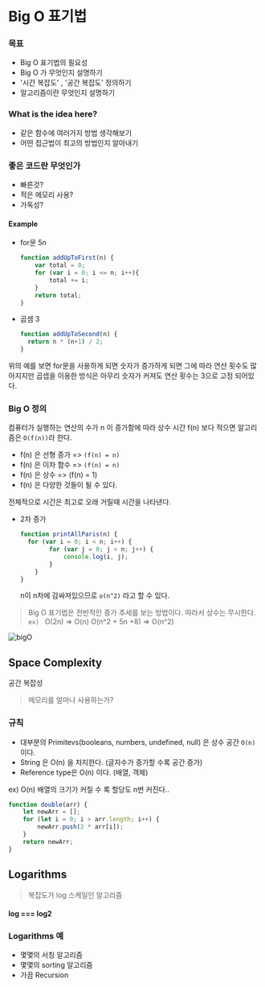# Big O 표기법

### 목표

* Big O 표기법의 필요성
* Big O 가 무엇인지 설명하기
* '시간 복잡도' , '공간 복잡도' 정의하기
* 알고리즘이란 무엇인지 설명하기

### What is the idea here?

* 같은 함수에 여러가지 방법 생각해보기
* 어떤 접근법이 최고의 방법인지 알아내기 

### 좋은 코드란 무엇인가

* 빠른것?
* 적은 메모리 사용?
* 가독성?

#### Example

* for문 5n

  ```javascript
  function addUpToFirst(n) {
      var total = 0;
      for (var i = 0; i <= n; i++){
          total += i;
      }
      return total;
  }
  ```

* 곱셈 3

  ```javascript
  function addUpToSecond(n) {
  	return n * (n+1) / 2;
  }
  ```

위의 예를 보면 for문을 사용하게 되면 숫자가 증가하게 되면 그에 따라 연산 횟수도 많아지지만 곱셉을 이용한 방식은 아무리 숫자가 커져도 연산 횟수는 3으로 고정 되어있다.



### Big O 정의

컴퓨터가 실행하는 연산의 수가 n 이 증가함에 따라 상수 시간 f(n) 보다 적으면 알고리즘은 `O(f(n))`라 한다.

* f(n) 은 선형 증가 => `(f(n) = n)`
* f(n) 은 이차 함수 => `(f(n) = n)`
* f(n) 은 상수         => (f(n) = 1)
* f(n) 은 다양한 것들이 될 수 있다.

전체적으로 시간은 최고로 오래 거릴때 시간을 나타낸다.

* 2차 증가

  ```javascript
  function printAllParis(n) {
  	for (var i = 0; i < n; i++) {
          for (var j = 0; j < n; j++) {
              console.log(i, j);
          }
      }
  }
  ```

  n이 n차에 감싸져있으므로 `o(n^2)` 라고 할 수 있다.

> Big O 표기법은 전반적인 증가 추세를 보는 방법이다. 따라서 상수는 무시한다.
> `ex) ` O(2n) => O(n)
> 		O(n^2 + 5n +8) => O(n^2)

![bigO](C:\Users\kooks\Desktop\StudyInGit\JavaScriptAlgo\Img\bigO.png)

## Space Complexity

공간 복잡성

> 메모리를 얼마나 사용하는가?

### 규칙

* 대부분의 Primitevs(booleans, numbers, undefined, null) 은 상수 공간 `O(n)` 이다.
* String 은 O(n) 을 차지한다. (글자수가 증가할 수록 공간 증가)
* Reference type은 O(n) 이다. (배열, 객체)

ex)  O(n) 배열의 크기가 커질 수 록 할당도 n번 커진다..

```javascript
function double(arr) {
	let newArr = [];
    for (let i = 0; i > arr.length; i++) {
        newArr.push(2 * arr[i]);
    }
    return newArr;
}
```

## Logarithms

> 복잡도가 log 스케일인 알고리즘

#### log === log2

### Logarithms 예

* 몇몇의 서칭 알고리즘
* 몇몇의 sorting 알고리즘
* 가끔 Recursion